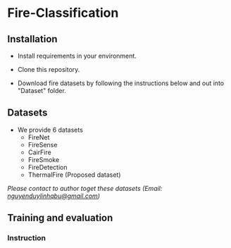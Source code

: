 # Fire-Classification
## Installation

* Install requirements in your environment. 

* Clone this repository.

* Download fire datasets by following the instructions below and out into "Dataset" folder.
## Datasets
* We provide 6 datasets
  * FireNet
  * FireSense
  * CairFire
  * FireSmoke
  * FireDetection
  * ThermalFire (Proposed dataset)
  
 *Please contact to author toget these datasets (Email: nguyenduylinhqbu@gmail.com)*
## Training and evaluation


### Instruction
